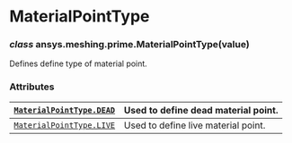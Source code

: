 <!-- vale off -->

<a id="materialpointtype"></a>

# MaterialPointType

<a id="ansys.meshing.prime.MaterialPointType"></a>

### *class* ansys.meshing.prime.MaterialPointType(value)

Defines define type of material point.

<!-- !! processed by numpydoc !! -->

### Attributes

| [`MaterialPointType.DEAD`](ansys.meshing.prime.MaterialPointType.DEAD.md#ansys.meshing.prime.MaterialPointType.DEAD)   | Used to define dead material point.   |
|------------------------------------------------------------------------------------------------------------------------|---------------------------------------|
| [`MaterialPointType.LIVE`](ansys.meshing.prime.MaterialPointType.LIVE.md#ansys.meshing.prime.MaterialPointType.LIVE)   | Used to define live material point.   |
<!-- vale on -->
